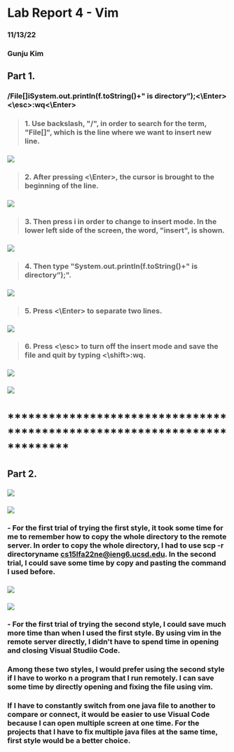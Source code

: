 # Lab Report 4 - Vim
### 11/13/22
### Gunju Kim
## Part 1. 
### /File[]iSystem.out.println(f.toString()+" is directory”);<\Enter><\esc>:wq<\Enter>

> ###  1. Use backslash, "/", in order to search for the term, "File[]", which is the line where we want to insert new line.
### ![](ss1.png)
> ###  2. After pressing <\Enter>, the cursor is brought to the beginning of the line.
### ![](ss2.png)
> ###  3. Then press i in order to change to insert mode. In the lower left side of the screen, the word, "insert", is shown.
### ![](ss3.png)
> ###  4. Then type "System.out.println(f.toString()+" is directory”);".
### ![](ss4.png)
> ###  5. Press <\Enter> to separate two lines.
### ![](ss5.png)
> ###  6. Press <\esc> to turn off the insert mode and save the file and quit by typing <\shift>:wq.
### ![](ss6.png)
### ![](ss7.png)
# *************************************************************************
## Part 2. 
### ![](1.1.png)
### ![](1.2.png)
### - For the first trial of trying the first style, it took some time for me to remember how to copy the whole directory to the remote server. In order to copy the whole directory, I had to use scp -r directoryname cs15lfa22ne@ieng6.ucsd.edu. In the second trial, I could save some time by copy and pasting the command I used before.
### ![](2.1.png)
### ![](2.2.png)
### - For the first trial of trying the second style, I could save much more time than when I used the first style. By using vim in the remote server directly, I didn't have to spend time in opening and closing Visual Studiio Code.
### Among these two styles, I would prefer using the second style if I have to worko n a program that I run remotely. I can save some time by directly opening and fixing the file using vim. 
### If I have to constantly switch from one java file to another to compare or connect, it would be easier to use Visual Code because I can open multiple screen at one time. For the projects that I have to fix multiple java files at the same time, first style would be a better choice.

